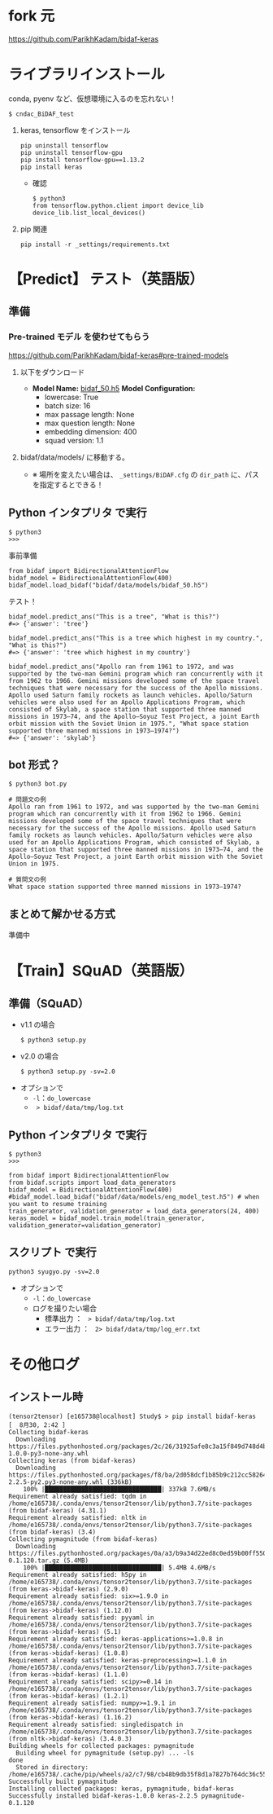 # fork 元
https://github.com/ParikhKadam/bidaf-keras

# ライブラリインストール
conda, pyenv など、仮想環境に入るのを忘れない！
```
$ cndac_BiDAF_test
```
1. keras, tensorflow をインストール
    ```
    pip uninstall tensorflow
    pip uninstall tensorflow-gpu
    pip install tensorflow-gpu==1.13.2
    pip install keras 
    ```
   - 確認
      ```
      $ python3
      from tensorflow.python.client import device_lib
      device_lib.list_local_devices()
      ```
2. pip 関連
    ```
    pip install -r _settings/requirements.txt  
    ```



# 【Predict】 テスト（英語版）
## 準備
### Pre-trained モデル を使わせてもらう
https://github.com/ParikhKadam/bidaf-keras#pre-trained-models
1. 以下をダウンロード
   - **Model Name:** [bidaf_50.h5](https://drive.google.com/open?id=10C56f1DSkWbkBBhokJ9szXM44P9T-KfW)
     **Model Configuration:**
       - lowercase: True
       - batch size: 16
       - max passage length: None
       - max question length: None
       - embedding dimension: 400
       - squad version: 1.1

2. bidaf/data/models/ に移動する。
   - ※ 場所を変えたい場合は、
      `_settings/BiDAF.cfg` の `dir_path` に、パスを指定するとできる！


## Python インタプリタ で実行
```
$ python3
>>>
```
事前準備
```
from bidaf import BidirectionalAttentionFlow
bidaf_model = BidirectionalAttentionFlow(400)
bidaf_model.load_bidaf("bidaf/data/models/bidaf_50.h5")
```
テスト！
```
bidaf_model.predict_ans("This is a tree", "What is this?")
#=> {'answer': 'tree'}

bidaf_model.predict_ans("This is a tree which highest in my country.", "What is this?")
#=> {'answer': 'tree which highest in my country'}

bidaf_model.predict_ans("Apollo ran from 1961 to 1972, and was supported by the two-man Gemini program which ran concurrently with it from 1962 to 1966. Gemini missions developed some of the space travel techniques that were necessary for the success of the Apollo missions. Apollo used Saturn family rockets as launch vehicles. Apollo/Saturn vehicles were also used for an Apollo Applications Program, which consisted of Skylab, a space station that supported three manned missions in 1973–74, and the Apollo–Soyuz Test Project, a joint Earth orbit mission with the Soviet Union in 1975.", "What space station supported three manned missions in 1973–1974?")
#=> {'answer': 'skylab'}
```

## bot 形式？
```
$ python3 bot.py

# 問題文の例
Apollo ran from 1961 to 1972, and was supported by the two-man Gemini program which ran concurrently with it from 1962 to 1966. Gemini missions developed some of the space travel techniques that were necessary for the success of the Apollo missions. Apollo used Saturn family rockets as launch vehicles. Apollo/Saturn vehicles were also used for an Apollo Applications Program, which consisted of Skylab, a space station that supported three manned missions in 1973–74, and the Apollo–Soyuz Test Project, a joint Earth orbit mission with the Soviet Union in 1975.

# 質問文の例
What space station supported three manned missions in 1973–1974?
```

## まとめて解かせる方式
準備中



# 【Train】SQuAD（英語版）
## 準備（SQuAD）
- v1.1 の場合
  ```
  $ python3 setup.py
  ```
- v2.0 の場合
  ```
  $ python3 setup.py -sv=2.0
  ```
- オプションで
  - `-l`：`do_lowercase`
  - ` > bidaf/data/tmp/log.txt`

## Python インタプリタ で実行
```
$ python3
>>>
```
```
from bidaf import BidirectionalAttentionFlow
from bidaf.scripts import load_data_generators
bidaf_model = BidirectionalAttentionFlow(400)
#bidaf_model.load_bidaf("bidaf/data/models/eng_model_test.h5") # when you want to resume training
train_generator, validation_generator = load_data_generators(24, 400)
keras_model = bidaf_model.train_model(train_generator, validation_generator=validation_generator)
```

## スクリプト で実行
```
python3 syugyo.py -sv=2.0
```
- オプションで
  - `-l`：`do_lowercase`
  - ログを撮りたい場合
    - 標準出力 ： ` > bidaf/data/tmp/log.txt`
    - エラー出力 ： ` 2> bidaf/data/tmp/log_err.txt`


# その他ログ
## インストール時
```
(tensor2tensor) [e165738@localhost] Study$ > pip install bidaf-keras                                   [  8月30, 2:42 ]
Collecting bidaf-keras
  Downloading https://files.pythonhosted.org/packages/2c/26/31925afe8c3a15f849d748d4b6df06b778ae4d55c0c4834012e91cd64a5f/bidaf_keras-1.0.0-py3-none-any.whl
Collecting keras (from bidaf-keras)
  Downloading https://files.pythonhosted.org/packages/f8/ba/2d058dcf1b85b9c212cc58264c98a4a7dd92c989b798823cc5690d062bb2/Keras-2.2.5-py2.py3-none-any.whl (336kB)
    100% |████████████████████████████████| 337kB 7.6MB/s 
Requirement already satisfied: tqdm in /home/e165738/.conda/envs/tensor2tensor/lib/python3.7/site-packages (from bidaf-keras) (4.31.1)
Requirement already satisfied: nltk in /home/e165738/.conda/envs/tensor2tensor/lib/python3.7/site-packages (from bidaf-keras) (3.4)
Collecting pymagnitude (from bidaf-keras)
  Downloading https://files.pythonhosted.org/packages/0a/a3/b9a34d22ed8c0ed59b00ff55092129641cdfa09d82f9abdc5088051a5b0c/pymagnitude-0.1.120.tar.gz (5.4MB)
    100% |████████████████████████████████| 5.4MB 4.6MB/s 
Requirement already satisfied: h5py in /home/e165738/.conda/envs/tensor2tensor/lib/python3.7/site-packages (from keras->bidaf-keras) (2.9.0)
Requirement already satisfied: six>=1.9.0 in /home/e165738/.conda/envs/tensor2tensor/lib/python3.7/site-packages (from keras->bidaf-keras) (1.12.0)
Requirement already satisfied: pyyaml in /home/e165738/.conda/envs/tensor2tensor/lib/python3.7/site-packages (from keras->bidaf-keras) (5.1)
Requirement already satisfied: keras-applications>=1.0.8 in /home/e165738/.conda/envs/tensor2tensor/lib/python3.7/site-packages (from keras->bidaf-keras) (1.0.8)
Requirement already satisfied: keras-preprocessing>=1.1.0 in /home/e165738/.conda/envs/tensor2tensor/lib/python3.7/site-packages (from keras->bidaf-keras) (1.1.0)
Requirement already satisfied: scipy>=0.14 in /home/e165738/.conda/envs/tensor2tensor/lib/python3.7/site-packages (from keras->bidaf-keras) (1.2.1)
Requirement already satisfied: numpy>=1.9.1 in /home/e165738/.conda/envs/tensor2tensor/lib/python3.7/site-packages (from keras->bidaf-keras) (1.16.2)
Requirement already satisfied: singledispatch in /home/e165738/.conda/envs/tensor2tensor/lib/python3.7/site-packages (from nltk->bidaf-keras) (3.4.0.3)
Building wheels for collected packages: pymagnitude
  Building wheel for pymagnitude (setup.py) ... -ls
done
  Stored in directory: /home/e165738/.cache/pip/wheels/a2/c7/98/cb48b9db35f8d1a7827b764dc36c5515179dc116448a47c8a1
Successfully built pymagnitude
Installing collected packages: keras, pymagnitude, bidaf-keras
Successfully installed bidaf-keras-1.0.0 keras-2.2.5 pymagnitude-0.1.120
```


